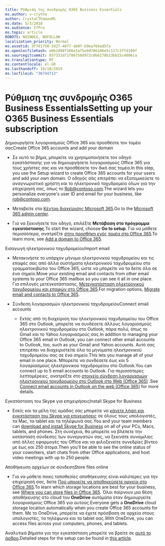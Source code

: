 ```yaml
---
title: Ρύθμιση της συνδρομής O365 Business Essentials
ms.author: v-crytho
author: CrystalThomasMS
ms.date: 5/3/2018
ms.audience: ITPro
ms.topic: article
ROBOTS: NOINDEX, NOFOLLOW
localization_priority: Normal
ms.assetid: df781750-3d27-4077-ab0f-b9ea764ad5fa
ms.openlocfilehash: e6b2d98f166e3af5eb9786106e5c117c3ffd109f
ms.sourcegitcommit: 037331d71f06750d972c0b6278b23bb15c4806ca
ms.translationtype: MT
ms.contentlocale: el-GR
ms.lasthandoff: 10/18/2019
ms.locfileid: "36744713"
---
```

# <a name="setting-up-your-o365-business-essentials-subscription"></a><span data-ttu-id="aaf9a-102">Ρύθμιση της συνδρομής O365 Business Essentials</span><span class="sxs-lookup"><span data-stu-id="aaf9a-102">Setting up your O365 Business Essentials subscription</span></span>

<span data-ttu-id="aaf9a-103">Δημιουργήστε λογαριασμούς Office 365 και προσθέστε τον τομέα σας</span><span class="sxs-lookup"><span data-stu-id="aaf9a-103">Create Office 365 accounts and add your domain</span></span>
  
- <span data-ttu-id="aaf9a-104">Σε αυτό το βήμα, μπορείτε να χρησιμοποιήσετε τον οδηγό εγκατάστασης για να δημιουργήσετε λογαριασμούς Office 365 για τους χρήστες σας και να προσθέσετε τον δικό σας τομέα.</span><span class="sxs-lookup"><span data-stu-id="aaf9a-104">In this step, you use the Setup wizard to create Office 365 accounts for your users and add your own domain.</span></span> <span data-ttu-id="aaf9a-105">Ο οδηγός σάς επιτρέπει να εξατομικεύετε το αναγνωριστικό χρήστη και το ηλεκτρονικό ταχυδρομείο όλων για την επιχείρησή σας, όπως το [Rob@contoso.com](mailto:rob@contoso.com).</span><span class="sxs-lookup"><span data-stu-id="aaf9a-105">The wizard lets you personalize everyone's user ID and email for your business, like [rob@contoso.com](mailto:rob@contoso.com).</span></span>
    
- <span data-ttu-id="aaf9a-106">Μεταβείτε στο [Κέντρο διαχείρισης Microsoft 365](https://login.partner.microsoftonline.cn/).</span><span class="sxs-lookup"><span data-stu-id="aaf9a-106">Go to the [Microsoft 365 admin center](https://login.partner.microsoftonline.cn/).</span></span>
    
- <span data-ttu-id="aaf9a-107">Για να ξεκινήσετε τον οδηγό, επιλέξτε **Μετάβαση στο πρόγραμμα εγκατάστασης**.</span><span class="sxs-lookup"><span data-stu-id="aaf9a-107">To start the wizard, choose **Go to setup**.</span></span> <span data-ttu-id="aaf9a-108">Για να μάθετε περισσότερα, ανατρέξτε [στην προσθήκη ενός τομέα στο Office 365](https://docs.microsoft.com/office365/admin/setup/add-domain).</span><span class="sxs-lookup"><span data-stu-id="aaf9a-108">To learn more, see [Add a domain to Office 365](https://docs.microsoft.com/office365/admin/setup/add-domain).</span></span>
    
<span data-ttu-id="aaf9a-109">Εισαγωγή ηλεκτρονικού ταχυδρομείου</span><span class="sxs-lookup"><span data-stu-id="aaf9a-109">Import email</span></span>
  
- <span data-ttu-id="aaf9a-110">Μετακινήστε το υπάρχον μήνυμα ηλεκτρονικού ταχυδρομείου και τις επαφές σας από άλλα συστήματα ηλεκτρονικού ταχυδρομείου στο γραμματοκιβώτιο του Office 365, ώστε να μπορείτε να τα δείτε όλα σε ένα σημείο.</span><span class="sxs-lookup"><span data-stu-id="aaf9a-110">Move your existing email and contacts from other email systems to your Office 365 mailbox so you can see it all in one place.</span></span> <span data-ttu-id="aaf9a-111">Για επιλογές μετεγκατάστασης, [Μετεγκατάσταση ηλεκτρονικού ταχυδρομείου και επαφών στο Office 365](https://docs.microsoft.com/office365/admin/setup/migrate-email-and-contacts-admin).</span><span class="sxs-lookup"><span data-stu-id="aaf9a-111">For migration options, [Migrate email and contacts to Office 365](https://docs.microsoft.com/office365/admin/setup/migrate-email-and-contacts-admin).</span></span>
    
- <span data-ttu-id="aaf9a-112">Σύνδεση λογαριασμών ηλεκτρονικού ταχυδρομείου</span><span class="sxs-lookup"><span data-stu-id="aaf9a-112">Connect email accounts</span></span>
    
  - <span data-ttu-id="aaf9a-113">Εκτός από τη διαχείριση του ηλεκτρονικού ταχυδρομείου του Office 365 στο Outlook, μπορείτε να συνδέσετε άλλους λογαριασμούς ηλεκτρονικού ταχυδρομείου στο Outlook, πάρα πολύ, όπως το Gmail και το Yahoo λογαριασμούς σας.</span><span class="sxs-lookup"><span data-stu-id="aaf9a-113">In addition to managing your Office 365 email in Outlook, you can connect other email accounts to Outlook, too, such as your Gmail and Yahoo accounts.</span></span> <span data-ttu-id="aaf9a-114">Αυτό σας επιτρέπει να διαχειριστείτε όλα τα μηνύματα ηλεκτρονικού ταχυδρομείου σας σε ένα σημείο.</span><span class="sxs-lookup"><span data-stu-id="aaf9a-114">This lets you manage all of your email in one place.</span></span> <span data-ttu-id="aaf9a-115">Μπορείτε να συνδέσετε έως και 5 λογαριασμούς ηλεκτρονικού ταχυδρομείου στο Outlook.</span><span class="sxs-lookup"><span data-stu-id="aaf9a-115">You can connect up to 5 email accounts to Outlook.</span></span> <span data-ttu-id="aaf9a-116">Για περισσότερες λεπτομέρειες, ανατρέξτε στο [στοιχείο σύνδεση λογαριασμών ηλεκτρονικού ταχυδρομείου στο Outlook στο Web (Office 365)](https://support.office.com/Article/Connect-email-accounts-in-Outlook-on-the-web-Office-365-d7012ff0-924f-4f78-8aca-c3912d886c4d) .</span><span class="sxs-lookup"><span data-stu-id="aaf9a-116">See [Connect email accounts in Outlook on the web (Office 365)](https://support.office.com/Article/Connect-email-accounts-in-Outlook-on-the-web-Office-365-d7012ff0-924f-4f78-8aca-c3912d886c4d) for more details.</span></span> 
    
<span data-ttu-id="aaf9a-117">Εγκατάσταση του Skype για επιχειρήσεις</span><span class="sxs-lookup"><span data-stu-id="aaf9a-117">Install Skype for Business</span></span>
  
- <span data-ttu-id="aaf9a-118">Εσείς και τα μέλη της ομάδας σας μπορείτε να [κάνετε λήψη και εγκατάσταση του Skype για επιχειρήσεις](https://support.office.com/Article/download-and-install-Skype-for-Business-8a0d4da8-9d58-44f9-9759-5c8f340cb3fb) σε όλους τους υπολογιστές, τα Mac, τα tablet και τα τηλέφωνά σας.</span><span class="sxs-lookup"><span data-stu-id="aaf9a-118">You and your team members can [download and install Skype for Business](https://support.office.com/Article/download-and-install-Skype-for-Business-8a0d4da8-9d58-44f9-9759-5c8f340cb3fb) on all of your PCs, Macs, tablets, and phones.</span></span> <span data-ttu-id="aaf9a-119">Στη συνέχεια, θα μπορείτε να βλέπετε την κατάσταση σύνδεσης των συνεργατών σας, να ξεκινάτε συνομιλίες από άλλες εφαρμογές του Office και να φιλοξενείτε συνεδρίες βίντεο με έως και 250 άτομα.</span><span class="sxs-lookup"><span data-stu-id="aaf9a-119">Then you'll be able to see the online status of your coworkers, start chats from other Office applications, and host video meetings with up to 250 people.</span></span> 
    
<span data-ttu-id="aaf9a-120">Αποθήκευση αρχείων σε σύνδεση</span><span class="sxs-lookup"><span data-stu-id="aaf9a-120">Store files online</span></span>
  
- <span data-ttu-id="aaf9a-121">Για να μάθετε ποιες τοποθεσίες αποθήκευσης είναι καλύτερες για την επιχείρησή σας, δείτε [Πού μπορείτε να αποθηκεύσετε αρχεία στο Office 365](https://support.office.com/article/c7c20284-bc94-47f4-9728-d28e9daf0790.aspx).</span><span class="sxs-lookup"><span data-stu-id="aaf9a-121">To learn which storage locations are best for your business, see [Where you can store files in Office 365](https://support.office.com/article/c7c20284-bc94-47f4-9728-d28e9daf0790.aspx).</span></span> <span data-ttu-id="aaf9a-122">Όλοι παίρνουν μια θέση αποθήκευσης στο cloud του **OneDrive** αυτόματα όταν δημιουργείτε λογαριασμούς Office 365 για αυτούς.</span><span class="sxs-lookup"><span data-stu-id="aaf9a-122">Everyone gets a **OneDrive** cloud storage location automatically when you create Office 365 accounts for them.</span></span> <span data-ttu-id="aaf9a-123">Με το OneDrive, μπορείτε να έχετε πρόσβαση σε αρχεία στους υπολογιστές, τα τηλέφωνα και τα tablet σας.</span><span class="sxs-lookup"><span data-stu-id="aaf9a-123">With OneDrive, you can access files across your computers, phones, and tablets.</span></span> 
    
<span data-ttu-id="aaf9a-124">Αναλυτικά βήματα για την εγκατάσταση μπορείτε να βρείτε σε [αυτό το άρθρο](https://docs.microsoft.com/office365/admin/setup/setup).</span><span class="sxs-lookup"><span data-stu-id="aaf9a-124">Detailed steps for the setup can be found in [this article](https://docs.microsoft.com/office365/admin/setup/setup).</span></span>
  

